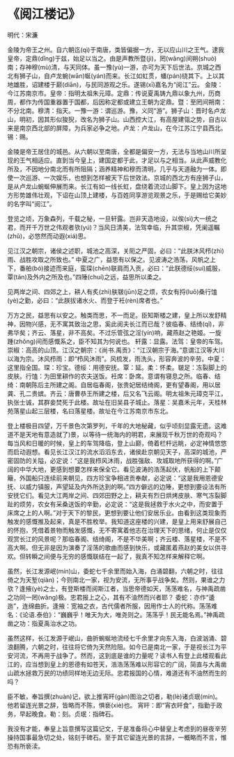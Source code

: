 <link href="../../css/style.css" rel="stylesheet" type="text/css" />

# 《阅江楼记》

<span class="r">明代：宋濂

<div class="p">

金陵为帝王之州。自六朝迄(qì)于南唐，类皆偏据一方，无以应山川之王气。逮我皇帝，定鼎(dǐng)于兹，始足以当之。由是声教所暨(jì)，罔(wǎng)间朔(shuò)南；存神穆(mù)清，与天同体。虽一豫(yù)一游，亦可为天下后世法。京城之西北有狮子山，自卢龙蜿(wān)蜒(yán)而来。长江如虹贯，蟠(pán)绕其下。上以其地雄胜，诏建楼于巅(diān)，与民同游观之乐。遂锡(xī)嘉名为“阅江”云。
<span class="comment">
金陵：今江苏南京市。皇帝：指明太祖朱元璋。定鼎：传说夏禹铸九鼎以象九州，历商周，都作为传国重器置于国都，后因称定都或建立王朝为定鼎。暨：至罔间朔南：不分北南。穆清：指天。一豫一游：谓巡游。豫，义同“游”。狮子山：晋时名卢龙山，明初，因其形似狻猊，改名为狮子山。山西控大江，有高屋建瓴之势，自古以来是南京西北部的屏障，为兵家必争之地。卢龙：卢龙山，在今江苏江宁县西北。锡：赐。
</span>

<div class="translation">

金陵是帝王居住的城邑。从六朝以至南唐，全都是偏安一方，无法与当地山川所呈现的王气相适应。直到当今皇上，建国定都于此，才足以与之相当。从此声威教化所及，不因地分南北而有所阻隔；涵养精神和穆而清明，几乎与天道融为一体。即使一次巡游、一次娱乐，也想到怎样被天下后世效法。京城的西北方有座狮子山，是从卢龙山蜿蜒伸展而来。长江有如一线长虹，盘绕着流过山脚下。皇上因为这地方形势雄伟壮观，下诏在山顶上建楼，与百姓同享游览观景之乐，于是赐给它美妙的名字叫“阅江”。

</div>

登览之顷，万象森列，千载之秘，一旦轩露。岂非天造地设，以俟(sì)大一统之君，而开千万世之伟观者欤(yú)？当风日清美，法驾幸临，升其崇椒，凭阑遥瞩(zhǔ)，必悠然而动遐(xiá)思。

见江汉之朝宗，诸侯之述职，城池之高深，关阨之严固，必曰：“此朕沐风栉(zhì)雨、战胜攻取之所致也。”
中夏之广，益思有以保之。见波涛之浩荡，风帆之上下，番舶(bó)接迹而来庭，蛮琛(chēn)联肩而入贡，必曰：“此朕德绥(suí)威服，覃(tán)及外内之所及也。”四陲(chuí)之远，益思所以柔之。

见两岸之间、四郊之上，耕人有炙(zhì)肤皲(jūn)足之烦，农女有捋(luō)桑行馌(yè)之勤，必曰：“此朕拔诸水火、而登于衽(rèn)席者也。”

万方之民，益思有以安之。触类而思，不一而足。臣知斯楼之建，皇上所以发舒精神，因物兴感，无不寓其致治之思，奚此阅夫长江而已哉？彼临春、结绮(qǐ)，非弗华矣；齐云、落星，非不高矣。不过乐管弦之淫(yín)响，藏燕赵之艳姬。一旋踵(zhǒng)间而感慨系之，臣不知其为何说也。
<span class="comment">
轩露：显露。法驾：皇帝的车驾。崇椒：高高的山顶。江汉之朝宗：《尚书.禹贡》：“江汉朝宗于海。”意谓江汉等大川以海为宗。沐风栉雨：即“栉风沐雨”。风梳发，雨洗头，形容奔波的辛劳。中夏：这里指全国。琛：珍宝。德绥：用德安抚。覃：延。柔：怀柔。皲足：冻裂脚上的皮肤。行馌：为田里耕作的农夫送饭。衽席：卧席。意谓有寝息之所。临春、结绮：南朝陈后主所建之阁。自居临春阁，张贵妃居结绮阁，更有望春阁，用以居龚、孔二贵嫔。齐云：唐曹恭王所建之楼，后又名飞云阁。明太祖朱元璋克平江，执张士诚，其群妾焚死于此楼。故址在旧吴县子城止。落星：吴嘉禾元年，天桂林苑落星山起三层楼，名曰落星楼。故址在今江苏南京市东北。
</span>

<div class="translation">

登上楼极目四望，万千景色次第罗列，千年的大地秘藏，似乎顷刻显露无遗。这难道不是天地有意造就了)景，以等待一统海内的明君，来展现千秋万世的奇观吗？每当风和日暖的时候，皇上的车驾降临，登上山巅，倚着栏杆远眺，必定神情悠悠而启动遐想。看见长江汉江的流水滔滔东去，诸侯赴京朝见天子，高深的城池，严密固防的关隘，必定说：“这是我栉风沐雨，战胜强敌、攻城取地所获得的啊。”广阔的中华大地，更感到想要怎样来保全它。看见波涛的浩荡起伏，帆船的上下颠簸，外国船只连续前来朝见，四方珍宝争相进贡奉献，必定说：“这是我用恩德安抚、以威力镇服，声望延及内外所达到的啊。”四方僻远的边陲，更想到要设法有所安抚它们。看见大江两岸之间、四郊田野之上，耕夫有烈日烘烤皮肤、寒气冻裂脚趾的烦劳，农女有采桑送饭的辛勤，必定说：“这是我拯救于水火之中，而安置于床席之上的人啊。”对于天下的黎民，更想到要让他们安居乐业。由看到这类现象而触发的感慨推及起来，真是不胜枚举。我知道这座楼的兴建，是皇上用来舒展自己的怀抱，凭借着景物而触发感慨，无不寄寓着他志在治理天下的思绪，何止是仅仅观赏长江的风景呢？那临春阁、结绮阁，不是不华美啊；齐云楼、落星楼，不是不高大啊。但无非是因为演奏了淫荡的歌曲而感到快乐，或藏匿着燕赵的美女以供寻欢。但转瞬之间便与无穷的感慨联结在一起了，我真不知怎样来解释它啊。　　

</div>

虽然，长江发源岷(mín)山，委蛇七千余里而始入海，白涌碧翻，六朝之时，往往倚之为天堑(qiàn)；今则南北一家，视为安流，无所事乎战争矣。然则，果谁之力欤？逢掖(yè)之士，有登斯楼而阅斯江者，当思帝德如天，荡荡难名，与神禹疏凿之功同一罔(wǎng)极。忠君报上之心，其有不油然而兴者耶？
<span class="comment">
委蛇：亦作“逶迤”，连绵曲折。逢掖：宽袖之衣，古代儒者所服，因用作士人的代称。荡荡难名：《论语.泰伯》：“巍巍乎！唯天为大，唯尧则之。荡荡乎！民无能名焉。”神禹疏凿之功：指夏禹治水之功。
</span>

<div class="translation">

虽然这样，长江发源于岷山，曲折蜿蜒地流经七千余里才向东入海，白波汹涌、碧浪翻腾，六朝之时，往往将它倚为天然险阻。如今已是南北一家，于是视长江为平安河流，不再用于战争了。然而，这到底是谁的力量呢？读书人有登上此楼观看此江的，应当想到皇上的恩德有如苍天，浩浩荡荡难以形容它的广阔，简直与大禹凿山疏水拯救万民的功绩同样地无边无际。忠君报国的心情，难道还有不油然而生的吗？　　

</div>

臣不敏，奉旨撰(zhuàn)记，欲上推宵旰(gàn)图治之切者，勒(lè)诸贞珉(mín)。他若留连光景之辞，皆略而不陈，惧亵(xiè)也。
<span class="comment">
宵旰：即“宵衣旰食”，指勤于政务，早起晚食。勒：刻。贞珉：指碑石。
</span>

<div class="translation">

我没有才能，奉皇上旨意撰写这篇记文，于是准备将心中替皇上考虑到的昼夜辛劳操持国事最急切之处，铭刻于碑石。至于其它留连光景的言辞，一概略而不言，惟恐有所亵渎。

</div>
